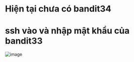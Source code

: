 # Hiện tại chưa có bandit34
# ssh vào và nhập mật khẩu của bandit33
![image](https://github.com/user-attachments/assets/0da22477-009a-493c-be1e-f318c0e4bb15)
